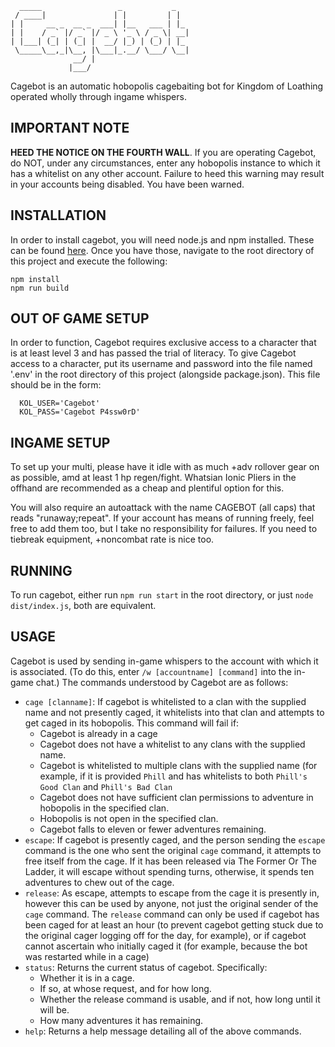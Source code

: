 ```
  _____                 _           _   
 / ____|               | |         | |  
| |     __ _  __ _  ___| |__   ___ | |_
| |    / _` |/ _` |/ _ \ '_ \ / _ \| __|
| |___| (_| | (_| |  __/ |_) | (_) | |_
 \_____\__,_|\__, |\___|_.__/ \___/ \__|
              __/ |
             |___/
```
            
Cagebot is an automatic hobopolis cagebaiting bot for Kingdom of Loathing
operated wholly through ingame whispers.

## IMPORTANT NOTE
**HEED THE NOTICE ON THE FOURTH WALL**. If you are operating Cagebot, do NOT, under any circumstances, enter any hobopolis instance to which it has a whitelist on any other account. Failure to heed this warning may result in your accounts being disabled. You have been warned.

## INSTALLATION
In order to install cagebot, you will need node.js and npm installed. 
These can be found [here](https://docs.npmjs.com/downloading-and-installing-node-js-and-npm). 
Once you have those, navigate to the root directory of this project and
execute the following:

```
npm install
npm run build
```

## OUT OF GAME SETUP
In order to function, Cagebot requires exclusive access to a character
that is at least level 3 and has passed the trial of literacy. To give
Cagebot access to a character, put its username and password into the
file named '.env' in the root directory of this project (alongside
package.json). This file should be in the form:

```
  KOL_USER='Cagebot'
  KOL_PASS='Cagebot P4ssw0rD'
```

## INGAME SETUP
To set up your multi, please have it idle with as much +adv rollover gear
on as possible, amd at least 1 hp regen/fight. Whatsian Ionic Pliers in
the offhand are recommended as a cheap and plentiful option for this.

You will also require an autoattack with the name CAGEBOT (all caps) that
reads "runaway;repeat". If your account has means of running freely,
feel free to add them too, but I take no responsibility for failures.
If you need to tiebreak equipment, +noncombat rate is nice too.

## RUNNING
To run cagebot, either run `npm run start` in the root directory, or just `node dist/index.js`, both are equivalent.

## USAGE
Cagebot is used by sending in-game whispers to the account with which it is associated. (To do this, enter `/w [accountname] [command]` into the in-game chat.) The commands understood by Cagebot are as follows:

- `cage [clanname]`: If cagebot is whitelisted to a clan with the supplied name and not presently caged, it whitelists into that clan and attempts to get caged in its hobopolis. This command will fail if:
  * Cagebot is already in a cage
  * Cagebot does not have a whitelist to any clans with the supplied name.
  * Cagebot is whitelisted to multiple clans with the supplied name (for example, if it is provided `Phill` and has whitelists to both `Phill's Good Clan` and `Phill's Bad Clan`
  * Cagebot does not have sufficient clan permissions to adventure in hobopolis in the specified clan.
  * Hobopolis is not open in the specified clan.
  * Cagebot falls to eleven or fewer adventures remaining.
- `escape`: If cagebot is presently caged, and the person sending the `escape` command is the one who sent the original `cage` command, it attempts to free itself from the cage. If it has been released via The Former Or The Ladder, it will escape without spending turns, otherwise, it spends ten adventures to chew out of the cage.
- `release`: As escape, attempts to escape from the cage it is presently in, however this can be used by anyone, not just the original sender of the `cage` command. The `release` command can only be used if cagebot has been caged for at least an hour (to prevent cagebot getting stuck due to the original cager logging off for the day, for example), or if cagebot cannot ascertain who initially caged it (for example, because the bot was restarted while in a cage)
- `status`: Returns the current status of cagebot. Specifically:
  * Whether it is in a cage.
  * If so, at whose request, and for how long.
  * Whether the release command is usable, and if not, how long until it will be.
  * How many adventures it has remaining.
- `help`: Returns a help message detailing all of the above commands.
